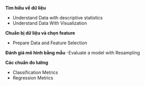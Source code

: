 **Tìm hiểu về dữ liệu**
- Understand Data with descriptive statistics
- Understand Data With Visualization<br>

**Chuẩn bị dữ liệu và chọn feature**
- Prepare Data and Feature Selection<br>

**Đánh giá mô hình bằng mẫu**
-Evaluate a model with Resampling<br>

**Các chuẩn đo lường**
- Classification Metrics
- Regression Metrics
